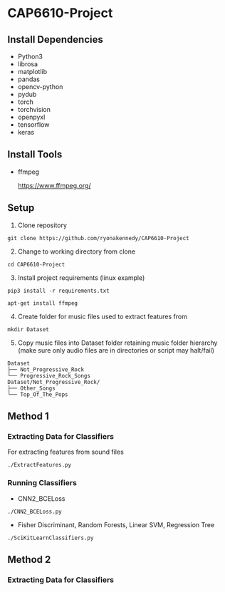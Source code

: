# CAP6610-Project

## Install Dependencies ##
* Python3
* librosa
* matplotlib
* pandas
* opencv-python
* pydub
* torch
* torchvision
* openpyxl
* tensorflow
* keras

## Install Tools ##
* ffmpeg

  https://www.ffmpeg.org/

## Setup ##
1. Clone repository
```
git clone https://github.com/ryonakennedy/CAP6610-Project
```
2. Change to working directory from clone
```
cd CAP6610-Project
```
3. Install project requirements (linux example)
```
pip3 install -r requirements.txt
```
```
apt-get install ffmpeg
```
4. Create folder for music files used to extract features from
```
mkdir Dataset
```
5. Copy music files into Dataset folder retaining music folder hierarchy
(make sure only audio files are in directories or script may halt/fail)
```
Dataset
├── Not_Progressive_Rock
└── Progressive_Rock_Songs
Dataset/Not_Progressive_Rock/
├── Other_Songs
└── Top_Of_The_Pops
```
## Method 1 ##
### Extracting Data for Classifiers ###
For extracting features from sound files
```
./ExtractFeatures.py
```
### Running Classifiers ###
* CNN2_BCELoss
```
./CNN2_BCELoss.py
```
* Fisher Discriminant, Random Forests, Linear SVM, Regression Tree
```
./SciKitLearnClassifiers.py
```
## Method 2 ##
### Extracting Data for Classifiers ###
